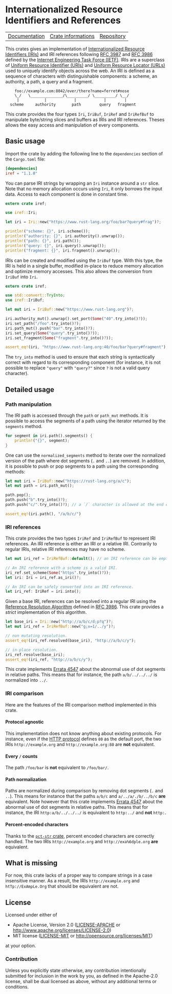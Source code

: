 # Internationalized Resource Identifiers and References

<table><tr>
	<td><a href="https://docs.rs/iref">Documentation</a></td>
	<td><a href="https://crates.io/crates/iref">Crate informations</a></td>
	<td><a href="https://github.com/timothee-haudebourg/iref">Repository</a></td>
</tr></table>

This crates gives an implementation of
[Internationalized Resource Identifiers (IRIs)](https://en.wikipedia.org/wiki/Internationalized_resource_identifier) and IRI references following
[RFC 3987](https://tools.ietf.org/html/rfc3987) and
[RFC 3986](https://tools.ietf.org/html/rfc3986) defined by the
[Internet Engineering Task Force (IETF)](ietf.org).
IRIs are a superclass of
[Uniform Resource Identifier (URIs)](https://en.wikipedia.org/wiki/Uniform_resource_identifier) and
[Uniform Resource Locator (URLs)](https://en.wikipedia.org/wiki/Uniform_Resource_Locator)
used to uniquely identify objects across the web.
An IRI is defined as a sequence of characters with distinguishable components:
a scheme, an authority, a path, a query and a fragment.

```
    foo://example.com:8042/over/there?name=ferret#nose
    \_/   \______________/\_________/ \_________/ \__/
     |           |            |            |        |
  scheme     authority       path        query   fragment
```

This crate provides the four types `Iri`, `IriBuf`, `IriRef` and `IriRefBuf`
to manipulate byte/string slices and buffers as IRIs and IRI references.
Theses allows the easy access and manipulation of every components.

## Basic usage

Import the crate by adding the following line to
the `dependencies` section of the `Cargo.toml` file:
```toml
[dependencies]
iref = "1.1.0"
```
You can parse IRI strings by wrapping an `Iri` instance around a `str` slice.
Note that no memory allocation occurs using `Iri`, it only borrows the input data.
Access to each component is done in constant time.

```rust
extern crate iref;

use iref::Iri;

let iri = Iri::new("https://www.rust-lang.org/foo/bar?query#frag")?;

println!("scheme: {}", iri.scheme());
println!("authority: {}", iri.authority().unwrap());
println!("path: {}", iri.path());
println!("query: {}", iri.query().unwrap());
println!("fragment: {}", iri.fragment().unwrap());
```

IRIs can be created and modified using the `IriBuf` type.
With this type, the IRI is held in a single buffer,
modified in-place to reduce memory allocation and optimize memory accesses.
This also allows the conversion from `IriBuf` into `Iri`.

```rust
extern crate iref;

use std::convert::TryInto;
use iref::IriBuf;

let mut iri = IriBuf::new("https://www.rust-lang.org")?;

iri.authority_mut().unwrap().set_port(Some("40".try_into()?));
iri.set_path("/foo".try_into()?);
iri.path_mut().push("bar".try_into()?);
iri.set_query(Some("query".try_into()?));
iri.set_fragment(Some("fragment".try_into()?));

assert_eq!(iri, "https://www.rust-lang.org:40/foo/bar?query#fragment");
```

The `try_into` method is used to ensure that each string is syntactically correct with regard to its corresponding component (for instance, it is not possible to replace `"query"` with `"query?"` since `?` is not a valid query character).

## Detailed usage

### Path manipulation

The IRI path is accessed through the `path` or `path_mut` methods.
It is possible to access the segments of a path using the iterator returned by the `segments` method.

```rust
for segment in iri.path().segments() {
	println!("{}", segment);
}
```

One can use the `normalized_segments` method to iterate over the normalized
version of the path where dot segments (`.` and `..`) are removed.
In addition, it is possible to push or pop segments to a path using the
corresponding methods:
```rust
let mut iri = IriBuf::new("https://rust-lang.org/a/c");
let mut path = iri.path_mut();

path.pop();
path.push("b".try_into()?);
path.push("c/".try_into()?); // a `/` character is allowed at the end of a segment.

assert_eq!(iri.path(), "/a/b/c/")
```

### IRI references

This crate provides the two types `IriRef` and `IriRefBuf` to represent
IRI references. An IRI reference is either an IRI or a relative IRI.
Contrarily to regular IRIs, relative IRI references may have no scheme.

```rust
let mut iri_ref = IriRefBuf::default(); // an IRI reference can be empty.

// An IRI reference with a scheme is a valid IRI.
iri_ref.set_scheme(Some("https".try_into()?));
let iri: Iri = iri_ref.as_iri()?;

// An IRI can be safely converted into an IRI reference.
let iri_ref: IriRef = iri.into();
```

Given a base IRI, references can be resolved into a regular IRI using the
[Reference Resolution Algorithm](https://tools.ietf.org/html/rfc3986#section-5)
defined in [RFC 3986](https://tools.ietf.org/html/rfc3986).
This crate provides a *strict* implementation of this algorithm.

```rust
let base_iri = Iri::new("http://a/b/c/d;p?q")?;
let mut iri_ref = IriRefBuf::new("g;x=1/../y")?;

// non mutating resolution.
assert_eq!(iri_ref.resolved(base_iri), "http://a/b/c/y");

// in-place resolution.
iri_ref.resolve(base_iri);
assert_eq!(iri_ref, "http://a/b/c/y");
```

This crate implements
[Errata 4547](https://www.rfc-editor.org/errata/eid4547) about the
abnormal use of dot segments in relative paths.
This means that for instance, the path `a/b/../../../` is normalized into
`../`.

### IRI comparison

Here are the features of the IRI comparison method implemented in this crate.

#### Protocol agnostic

This implementation does not know anything about existing protocols.
For instance, even if the
[HTTP protocol](https://en.wikipedia.org/wiki/Hypertext_Transfer_Protocol)
defines `80` as the default port,
the two IRIs `http://example.org` and `http://example.org:80` are **not** equivalent.

#### Every `/` counts

The path `/foo/bar` is **not** equivalent to `/foo/bar/`.

#### Path normalization

Paths are normalized during comparison by removing dot segments (`.` and `..`).
This means for instance that the paths `a/b/c` and `a/../a/./b/../b/c` **are**
equivalent.
Note however that this crate implements
[Errata 4547](https://www.rfc-editor.org/errata/eid4547) about the
abnormal use of dot segments in relative paths.
This means that for instance, the IRI `http:a/b/../../../` is equivalent to
`http:../` and **not** `http:`.

#### Percent-encoded characters

Thanks to the [`pct-str` crate](https://crates.io/crates/pct-str),
percent encoded characters are correctly handled.
The two IRIs `http://example.org` and `http://exa%6dple.org` **are** equivalent.

## What is missing

For now, this crate lacks of a proper way to compare strings in a case
insensitive manner. As a result, the IRIs `http://example.org` and
`htTp://ExAmpLe.Org` that should be equivalent are not.

## License

Licensed under either of

 * Apache License, Version 2.0 ([LICENSE-APACHE](LICENSE-APACHE) or http://www.apache.org/licenses/LICENSE-2.0)
 * MIT license ([LICENSE-MIT](LICENSE-MIT) or http://opensource.org/licenses/MIT)

at your option.

### Contribution

Unless you explicitly state otherwise, any contribution intentionally submitted
for inclusion in the work by you, as defined in the Apache-2.0 license, shall be dual licensed as above, without any
additional terms or conditions.
